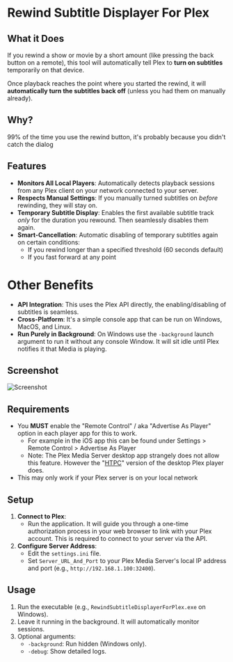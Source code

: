 # Rewind Subtitle Displayer For Plex

## What it Does

If you rewind a show or movie by a short amount (like pressing the back button on a remote), this tool will automatically tell Plex to **turn on subtitles** temporarily on that device. 

Once playback reaches the point where you started the rewind, it will **automatically turn the subtitles back off** (unless you had them on manually already).

## Why?

99% of the time you use the rewind button, it's probably because you didn't catch the dialog

## Features

* **Monitors All Local Players**: Automatically detects playback sessions from any Plex client on your network connected to your server.
* **Respects Manual Settings**: If you manually turned subtitles on *before* rewinding, they will stay on.
* **Temporary Subtitle Display**: Enables the first available subtitle track *only* for the duration you rewound. Then seamlessly disables them again.
* **Smart-Cancellation**: Automatic disabling of temporary subtitles again on certain conditions:
  * If you rewind longer than a specified threshold (60 seconds default)
  * If you fast forward at any point

# Other Benefits

* **API Integration**: This uses the Plex API directly, the enabling/disabling of subtitles is seamless.
* **Cross-Platform**: It's a simple console app that can be run on Windows, MacOS, and Linux.
* **Run Purely in Background**: On Windows use the `-background` launch argument to run it without any console Window. It will sit idle until Plex notifies it that Media is playing.

## Screenshot
![Screenshot](https://github.com/user-attachments/assets/e01928bb-8131-47dc-b1c8-9479080a5d98)


## Requirements

* You **MUST** enable the "Remote Control" / aka "Advertise As Player" option in each player app for this to work.
    * For example in the iOS app this can be found under Settings > Remote Control > Advertise As Player
    * Note: The Plex Media Server desktop app strangely does not allow this feature. However the "[HTPC](https://support.plex.tv/articles/htpc-getting-started/)" version of the desktop Plex player does.
* This may only work if your Plex server is on your local network

## Setup

1.  **Connect to Plex**:
    * Run the application. It will guide you through a one-time authorization process in your web browser to link with your Plex account. This is required to connect to your server via the API.
2.  **Configure Server Address**:
    * Edit the `settings.ini` file.
    * Set `Server_URL_And_Port` to your Plex Media Server's local IP address and port (e.g., `http://192.168.1.100:32400`).

## Usage

1.  Run the executable (e.g., `RewindSubtitleDisplayerForPlex.exe` on Windows).
2.  Leave it running in the background. It will automatically monitor sessions.
3.  Optional arguments:
    * `-background`: Run hidden (Windows only).
    * `-debug`: Show detailed logs.
